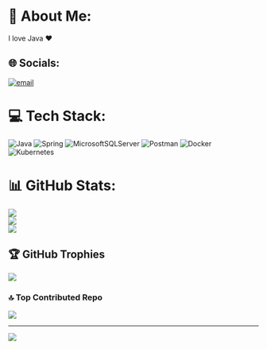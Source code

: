 # 💫 About Me:
I love Java ❤️<br>


## 🌐 Socials:
[![email](https://img.shields.io/badge/Email-D14836?logo=gmail&logoColor=white)](mailto:ivakov.andrey.2004@mail.ru) 

# 💻 Tech Stack:
![Java](https://img.shields.io/badge/java-%23ED8B00.svg?style=for-the-badge&logo=openjdk&logoColor=white) ![Spring](https://img.shields.io/badge/spring-%236DB33F.svg?style=for-the-badge&logo=spring&logoColor=white) ![MicrosoftSQLServer](https://img.shields.io/badge/Microsoft%20SQL%20Server-CC2927?style=for-the-badge&logo=microsoft%20sql%20server&logoColor=white) ![Postman](https://img.shields.io/badge/Postman-FF6C37?style=for-the-badge&logo=postman&logoColor=white) ![Docker](https://img.shields.io/badge/docker-%230db7ed.svg?style=for-the-badge&logo=docker&logoColor=white) ![Kubernetes](https://img.shields.io/badge/kubernetes-%23326ce5.svg?style=for-the-badge&logo=kubernetes&logoColor=white)
# 📊 GitHub Stats:
![](https://github-readme-stats.vercel.app/api?username=ivakovv&theme=shadow_blue&hide_border=false&include_all_commits=true&count_private=true)<br/>
![](https://nirzak-streak-stats.vercel.app/?user=ivakovv&theme=shadow_blue&hide_border=false)<br/>
![](https://github-readme-stats.vercel.app/api/top-langs/?username=ivakovv&theme=shadow_blue&hide_border=false&include_all_commits=true&count_private=true&layout=compact)

## 🏆 GitHub Trophies
![](https://github-profile-trophy.vercel.app/?username=ivakovv&theme=radical&no-frame=true&no-bg=true&margin-w=4)

### 🔝 Top Contributed Repo
![](https://github-contributor-stats.vercel.app/api?username=ivakovv&limit=5&theme=dark&combine_all_yearly_contributions=true)

---
[![](https://visitcount.itsvg.in/api?id=ivakovv&icon=0&color=0)](https://visitcount.itsvg.in)

<!-- Proudly created with GPRM ( https://gprm.itsvg.in ) -->
